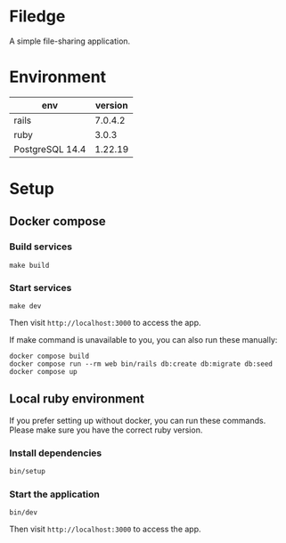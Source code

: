 # Filedge

A simple file-sharing application.

# Environment

| env             | version |
| --------------- | ------- |
| rails           | 7.0.4.2 |
| ruby            | 3.0.3   |
| PostgreSQL 14.4 | 1.22.19 |

# Setup

## Docker compose

### Build services

```
make build
```

### Start services

```
make dev
```

Then visit `http://localhost:3000` to access the app.

If make command is unavailable to you, you can also run these manually:

```
docker compose build
docker compose run --rm web bin/rails db:create db:migrate db:seed
docker compose up
```

## Local ruby environment

If you prefer setting up without docker, you can run these commands. Please make sure you have the correct ruby version.

### Install dependencies

```bash
bin/setup
```

### Start the application

```
bin/dev
```

Then visit `http://localhost:3000` to access the app.
